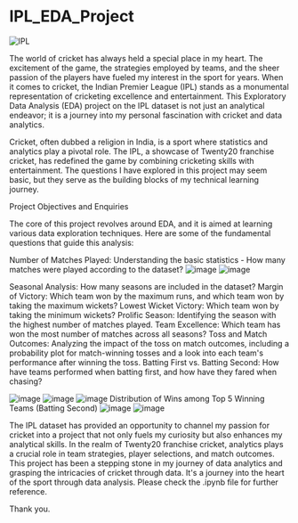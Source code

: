 # IPL_EDA_Project

![IPL](https://github.com/santasish/GL_Projects_and_EDA/assets/112464173/653235f0-69f1-42f8-9f87-3b6c4e404c23)

The world of cricket has always held a special place in my heart. The excitement of the game, the strategies employed by teams, and the sheer passion of the players have fueled my interest in the sport for years. When it comes to cricket, the Indian Premier League (IPL) stands as a monumental representation of cricketing excellence and entertainment. This Exploratory Data Analysis (EDA) project on the IPL dataset is not just an analytical endeavor; it is a journey into my personal fascination with cricket and data analytics.

Cricket, often dubbed a religion in India, is a sport where statistics and analytics play a pivotal role. The IPL, a showcase of Twenty20 franchise cricket, has redefined the game by combining cricketing skills with entertainment. The questions I have explored in this project may seem basic, but they serve as the building blocks of my technical learning journey.

Project Objectives and Enquiries

The core of this project revolves around EDA, and it is aimed at learning various data exploration techniques. Here are some of the fundamental questions that guide this analysis:

Number of Matches Played: Understanding the basic statistics - How many matches were played according to the dataset?
![image](https://github.com/santasish/GL_Projects_and_EDA/assets/112464173/d353622e-a6c2-48ee-b0f7-3692f88b8a5f)
![image](https://github.com/santasish/GL_Projects_and_EDA/assets/112464173/6cde39a5-28de-4544-9d5f-b79ac71370ac)

Seasonal Analysis: How many seasons are included in the dataset?
Margin of Victory: Which team won by the maximum runs, and which team won by taking the maximum wickets?
Lowest Wicket Victory: Which team won by taking the minimum wickets?
Prolific Season: Identifying the season with the highest number of matches played.
Team Excellence: Which team has won the most number of matches across all seasons?
Toss and Match Outcomes: Analyzing the impact of the toss on match outcomes, including a probability plot for match-winning tosses and a look into each team's performance after winning the toss.
Batting First vs. Batting Second: How have teams performed when batting first, and how have they fared when chasing?

![image](https://github.com/santasish/GL_Projects_and_EDA/assets/112464173/1485869c-a1a0-49b3-a227-a51223190e09)
![image](https://github.com/santasish/GL_Projects_and_EDA/assets/112464173/c1607982-9473-408d-bbea-2c4492de4b49)
![image](https://github.com/santasish/GL_Projects_and_EDA/assets/112464173/3e73d362-aa63-4222-930f-1781668c7742)
Distribution of Wins among Top 5 Winning Teams (Batting Second)
![image](https://github.com/santasish/GL_Projects_and_EDA/assets/112464173/ed61ef7d-12ca-42a0-9c50-b9b8d128241d)
![image](https://github.com/santasish/GL_Projects_and_EDA/assets/112464173/875656a5-0140-4f41-8b1f-8be9b38733a2)




The IPL dataset has provided an opportunity to channel my passion for cricket into a project that not only fuels my curiosity but also enhances my analytical skills. In the realm of Twenty20 franchise cricket, analytics plays a crucial role in team strategies, player selections, and match outcomes. This project has been a stepping stone in my journey of data analytics and grasping the intricacies of cricket through data.
It's a journey into the heart of the sport through data analysis. Please check the .ipynb file for further reference.

Thank you.

